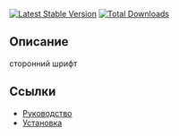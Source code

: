 [![Latest Stable Version](https://poser.pugx.org/yii2bundle/yii2-{name}/v/stable.png)](https://packagist.org/packages/yii2bundle/yii2-{name})
[![Total Downloads](https://poser.pugx.org/yii2bundle/yii2-{name}/downloads.png)](https://packagist.org/packages/yii2bundle/yii2-{name})

## Описание

сторонний шрифт

## Ссылки

* [Руководство](guide/ru/README.md)
* [Установка](guide/ru/install.md)
